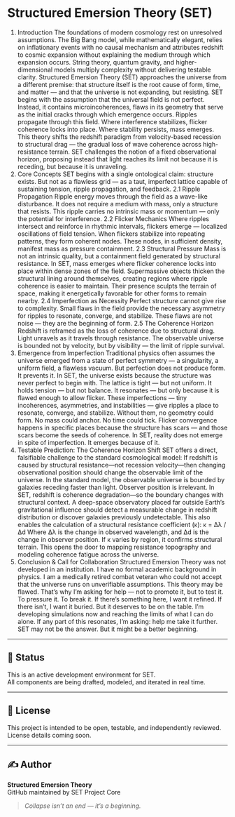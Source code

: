 # Structured Emersion Theory (SET)

1. Introduction
The foundations of modern cosmology rest on unresolved assumptions. The Big Bang model, while
mathematically elegant, relies on inflationary events with no causal mechanism and attributes
redshift to cosmic expansion without explaining the medium through which expansion occurs. String
theory, quantum gravity, and higher-dimensional models multiply complexity without delivering
testable clarity.
Structured Emersion Theory (SET) approaches the universe from a different premise: that structure
itself is the root cause of form, time, and matter — and that the universe is not expanding, but
resisting.
SET begins with the assumption that the universal field is not perfect. Instead, it contains microincoherences, flaws in its geometry that serve as the initial cracks through which emergence occurs.
Ripples propagate through this field. Where interference stabilizes, flicker coherence locks into
place. Where stability persists, mass emerges.
This theory shifts the redshift paradigm from velocity-based recession to structural drag — the
gradual loss of wave coherence across high-resistance terrain. SET challenges the notion of a fixed
observational horizon, proposing instead that light reaches its limit not because it is receding,
but because it is unraveling.
2. Core Concepts
SET begins with a single ontological claim: structure exists. But not as a flawless grid — as a
taut, imperfect lattice capable of sustaining tension, ripple propagation, and feedback.
2.1 Ripple Propagation Ripple energy moves through the field as a wave-like disturbance. It does not
require a medium with mass, only a structure that resists. This ripple carries no intrinsic mass or
momentum — only the potential for interference.
2.2 Flicker Mechanics Where ripples intersect and reinforce in rhythmic intervals, flickers emerge —
localized oscillations of field tension. When flickers stabilize into repeating patterns, they form
coherent nodes. These nodes, in sufficient density, manifest mass as pressure containment.
2.3 Structural Pressure Mass is not an intrinsic quality, but a containment field generated by
structural resistance. In SET, mass emerges where flicker coherence locks into place within dense
zones of the field. Supermassive objects thicken the structural lining around themselves, creating
regions where ripple coherence is easier to maintain. Their presence sculpts the terrain of space,
making it energetically favorable for other forms to remain nearby.
2.4 Imperfection as Necessity Perfect structure cannot give rise to complexity. Small flaws in the
field provide the necessary asymmetry for ripples to resonate, converge, and stabilize. These flaws
are not noise — they are the beginning of form.
2.5 The Coherence Horizon Redshift is reframed as the loss of coherence due to structural drag.
Light unravels as it travels through resistance. The observable universe is bounded not by velocity,
but by visibility — the limit of ripple survival.
3. Emergence from Imperfection
Traditional physics often assumes the universe emerged from a state of perfect symmetry — a
singularity, a uniform field, a flawless vacuum. But perfection does not produce form. It prevents
it.
In SET, the universe exists because the structure was never perfect to begin with. The lattice is
tight — but not uniform. It holds tension — but not balance. It resonates — but only because it is
flawed enough to allow flicker.
These imperfections — tiny incoherences, asymmetries, and instabilities — give ripples a place to
resonate, converge, and stabilize. Without them, no geometry could form. No mass could anchor. No
time could tick.
Flicker convergence happens in specific places because the structure has scars — and those scars
become the seeds of coherence.
In SET, reality does not emerge in spite of imperfection. It emerges because of it.
4. Testable Prediction: The Coherence Horizon Shift
SET offers a direct, falsifiable challenge to the standard cosmological model:
If redshift is caused by structural resistance—not recession velocity—then changing observational
position should change the observable limit of the universe.
In the standard model, the observable universe is bounded by galaxies receding faster than light.
Observer position is irrelevant. In SET, redshift is coherence degradation—so the boundary changes
with structural context.
A deep-space observatory placed far outside Earth’s gravitational influence should detect a
measurable change in redshift distribution or discover galaxies previously undetectable.
This also enables the calculation of a structural resistance coefficient (κ):
κ = ∆λ / ∆d
Where ∆λ is the change in observed wavelength, and ∆d is the change in observer position.
If κ varies by region, it confirms structural terrain. This opens the door to mapping resistance
topography and modeling coherence fatigue across the universe.
5. Conclusion & Call for Collaboration
Structured Emersion Theory was not developed in an institution. I have no formal academic background
in physics. I am a medically retired combat veteran who could not accept that the universe runs on
unverifiable assumptions.
This theory may be flawed. That’s why I’m asking for help — not to promote it, but to test it. To
pressure it. To break it.
If there’s something here, I want it refined. If there isn’t, I want it buried. But it deserves to
be on the table.
I’m developing simulations now and reaching the limits of what I can do alone. If any part of this
resonates, I’m asking: help me take it further.
SET may not be the answer. But it might be a better beginning.
---

## 🧪 Status

This is an active development environment for SET.  
All components are being drafted, modeled, and iterated in real time.

---

## 📄 License

This project is intended to be open, testable, and independently reviewed.  
License details coming soon.

---

## ✍️ Author

**Structured Emersion Theory**  
GitHub maintained by SET Project Core

> *Collapse isn’t an end — it’s a beginning.*
